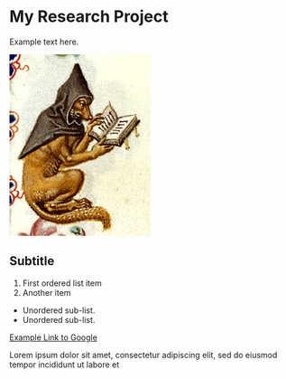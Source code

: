 # My Research Project

Example text here.

<img src="images/droll_fox.jpg?raw=true"/>

## Subtitle

1. First ordered list item
2. Another item

- Unordered sub-list.
- Unordered sub-list.

[Example Link to Google](https://www.google.com)

Lorem ipsum dolor sit amet, consectetur adipiscing elit, sed do eiusmod tempor incididunt ut labore et
